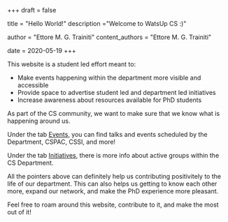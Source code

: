 +++
draft = false

title = "Hello World!"
description ="Welcome to WatsUp CS :)"

author = "Ettore M. G. Trainiti"
content_authors = "Ettore M. G. Trainiti"

date = 2020-05-19
+++

This website is a student led effort meant to:

- Make events happening within the department more visible and accessible
- Provide space to advertise student led and department led initiatives
- Increase awareness about resources available for PhD students

As part of the CS community, we want to make sure that we know what is happening around us.

Under the tab [Events](events), you can find talks and events scheduled by the Department, CSPAC, CSSI, and more!

Under the tab [Initiatives](initiatives), there is more info about active groups within the CS Department.

All the pointers above can definitely help us contributing positivitely to the life of our department.
This can also helps us getting to know each other more, expand our network, and make the PhD experience more pleasant.
  
Feel free to roam around this website, contribute to it, and make the most out of it!
